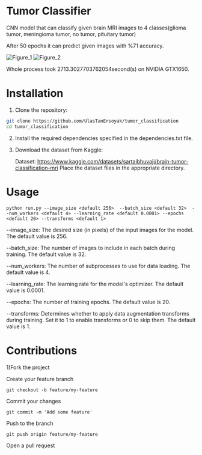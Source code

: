 # Tumor Classifier

CNN model that can classify given brain MRI images  to 4 classes(glioma tumor, meningioma tumor, no tumor, pituitary tumor)

After 50 epochs it can predict given images with %71 accuracy.

![Figure_1](https://github.com/UlasTanErsoyak/tumor_classification/assets/92662728/ed91fc31-0dca-4382-9649-cb278082c714)
![Figure_2](https://github.com/UlasTanErsoyak/tumor_classification/assets/92662728/3a62abac-7b76-43d6-88fb-945b6f100e74)


Whole process took 2713.3027703762054second(s) on NVIDIA GTX1650.

# Installation

1) Clone the repository:
```bash
git clone https://github.com/UlasTanErsoyak/tumor_classification
cd tumor_classification
```
2) Install the required dependencies specified in the dependencies.txt file.

3) Download the dataset from Kaggle:


    Dataset: https://www.kaggle.com/datasets/sartajbhuvaji/brain-tumor-classification-mri
    Place the dataset files in the appropriate directory.


# Usage

```python run.py --image_size <default 256>  --batch_size <default 32>  --num_workers <default 4> --learning_rate <default 0.0001> --epochs <default 20> --transforms <default 1>```

--image_size: The desired size (in pixels) of the input images for the model. The default value is 256.

--batch_size: The number of images to include in each batch during training. The default value is 32.

--num_workers: The number of subprocesses to use for data loading. The default value is 4.

--learning_rate: The learning rate for the model's optimizer. The default value is 0.0001.

--epochs: The number of training epochs. The default value is 20.

--transforms: Determines whether to apply data augmentation transforms during training. Set it to 1 to enable transforms or 0 to skip them. The default value is 1.







# Contributions 
1)Fork the project

Create your feature branch 

```git checkout -b feature/my-feature```

Commit your changes 

``` git commit -m 'Add some feature' ```

Push to the branch 

``` git push origin feature/my-feature ```

Open a pull request


